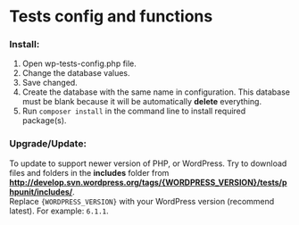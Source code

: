 # Tests config and functions

### Install:

1. Open wp-tests-config.php file.
2. Change the database values.
3. Save changed.
4. Create the database with the same name in configuration. This database must be blank because it will be automatically **delete** everything.
5. Run `composer install` in the command line to install required package(s).

### Upgrade/Update:

To update to support newer version of PHP, or WordPress. Try to download files and folders in the **includes** folder from **http://develop.svn.wordpress.org/tags/{WORDPRESS_VERSION}/tests/phpunit/includes/**.  
Replace `{WORDPRESS_VERSION}` with your WordPress version (recommend latest). For example: `6.1.1`.
